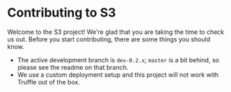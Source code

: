 Contributing to S3
==

Welcome to the S3 project!  We're glad that you are taking the time to check us out.  Before you start contributing, there are some things you should know.

- The active development branch is `dev-0.2.x`; `master` is a bit behind, so please see the readme on that branch.
- We use a custom deployment setup and this project will not work with Truffle out of the box.
